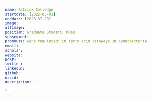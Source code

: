 ```yaml
---
name: Patrick Colledge
startdate: [2022-05-01]
enddate: [2023-07-28]
image: 
altimage: 
position: Graduate Student, MRes
subsequent: 
pronouns: Gene regulation in fatty acid pathways in cyanobacteria
email: 
scholar:
website:
UCSF:
twitter: 
linkedin: 
github: 
orcid: 
description: "

"
---
```


